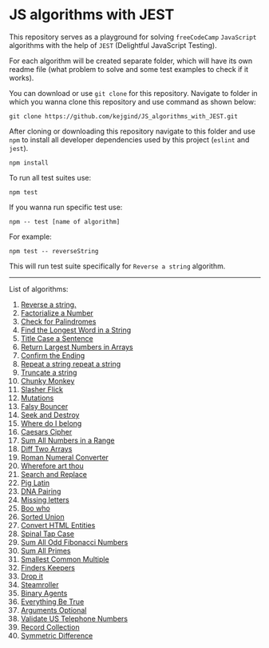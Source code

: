 # JS algorithms with JEST

This repository serves as a playground for solving `freeCodeCamp` `JavaScript` algorithms with the help of `JEST` (Delightful JavaScript Testing).

For each algorithm will be created separate folder, which will have its own readme file (what problem to solve and some test examples to check if it works).

You can download or use `git clone` for this repository. Navigate to folder in which you wanna clone this repository and use command as shown below:

```
git clone https://github.com/kejgind/JS_algorithms_with_JEST.git
```

After cloning or downloading this repository navigate to this folder and use `npm` to install all developer dependencies used by this project (`eslint` and `jest`).

```
npm install
```

To run all test suites use:

```
npm test
```

If you wanna run specific test use:

```
npm -- test [name of algorithm]
```

For example:

```
npm test -- reverseString
```

This will run test suite specifically for `Reverse a string` algorithm.

---

List of algorithms:

1.  [Reverse a string.](01_reverse_a_string)
1.  [Factorialize a Number](02_factorialize)
1.  [Check for Palindromes](03_check_for_palindromes)
1.  [Find the Longest Word in a String](04_find_the_longest_word_in_a_string)
1.  [Title Case a Sentence](05_title_case_a_sentence)
1.  [Return Largest Numbers in Arrays](06_largest_numbers_in_arrays)
1.  [Confirm the Ending](07_confirm_the_ending)
1.  [Repeat a string repeat a string](08_repeat_a_string)
1.  [Truncate a string](09_truncate_a_string)
1.  [Chunky Monkey](10_chunky_monkey)
1.  [Slasher Flick](11_slasher_flick)
1.  [Mutations](12_mutations)
1.  [Falsy Bouncer](13_falsy_bouncer)
1.  [Seek and Destroy](14_seek_and_destroy)
1.  [Where do I belong](15_where_do_i_belong)
1.  [Caesars Cipher](16_ceasars_cipher)
1.  [Sum All Numbers in a Range](17_sum_all_numbers_in_a_range)
1.  [Diff Two Arrays](18_diff_two_arrays)
1.  [Roman Numeral Converter](19_roman_numeral_converter)
1.  [Wherefore art thou](20_wherefore_art_thou)
1.  [Search and Replace](21_search_and_replace)
1.  [Pig Latin](22_pig_latin)
1.  [DNA Pairing](23_dna_pairing)
1.  [Missing letters](24_missing_letters)
1.  [Boo who](25_boo_who)
1.  [Sorted Union](26_sorted_union)
1.  [Convert HTML Entities](27_convert_htm_entities)
1.  [Spinal Tap Case](28_spinal_tap_case)
1.  [Sum All Odd Fibonacci Numbers](29_sum_all_odd_fibonacci_numbers)
1.  [Sum All Primes](30_sum_all_primes)
1.  [Smallest Common Multiple](31_smallest_common_multiple)
1.  [Finders Keepers](32_finders_keepers)
1.  [Drop it](33_drop_it)
1.  [Steamroller](34_steamroller)
1.  [Binary Agents](35_binary_agents)
1.  [Everything Be True](36_everything_be_true)
1.  [Arguments Optional](37_arguments_optional)
1.  [Validate US Telephone Numbers](38_validate_us_telephone_numbers)
1.  [Record Collection](39_record_collection)
1.  [Symmetric Difference](40_symmetric_difference)
